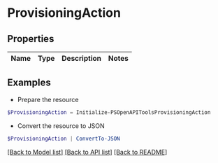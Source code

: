 # ProvisioningAction
## Properties

Name | Type | Description | Notes
------------ | ------------- | ------------- | -------------

## Examples

- Prepare the resource
```powershell
$ProvisioningAction = Initialize-PSOpenAPIToolsProvisioningAction 
```

- Convert the resource to JSON
```powershell
$ProvisioningAction | ConvertTo-JSON
```

[[Back to Model list]](../README.md#documentation-for-models) [[Back to API list]](../README.md#documentation-for-api-endpoints) [[Back to README]](../README.md)

